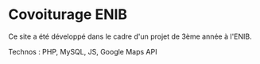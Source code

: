 # Covoiturage ENIB

Ce site a été développé dans le cadre d'un projet de 3ème année à l'ENIB.

Technos : PHP, MySQL, JS, Google Maps API